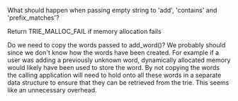 What should happen when passing empty string to 'add', 'contains' and
'prefix_matches'?

Return TRIE_MALLOC_FAIL if memory allocation fails

Do we need to copy the words passed to add_word()? We probably should since we
don't know how the words have been created. For example if a user was adding a
previously unknown word, dynamically allocated memory would likely have been
used to store the word. By not copying the words the calling application will
need to hold onto all these words in a separate data structure to ensure that
they can be retrieved from the trie. This seems like an unnecessary overhead.
